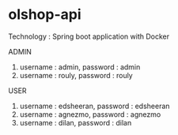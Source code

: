 # olshop-api
Technology : Spring boot application with Docker

ADMIN
1. username : admin, password : admin
2. username : rouly, password : rouly

USER
1. username : edsheeran, password : edsheeran
2. username : agnezmo, password : agnezmo
3. username : dilan, password : dilan
